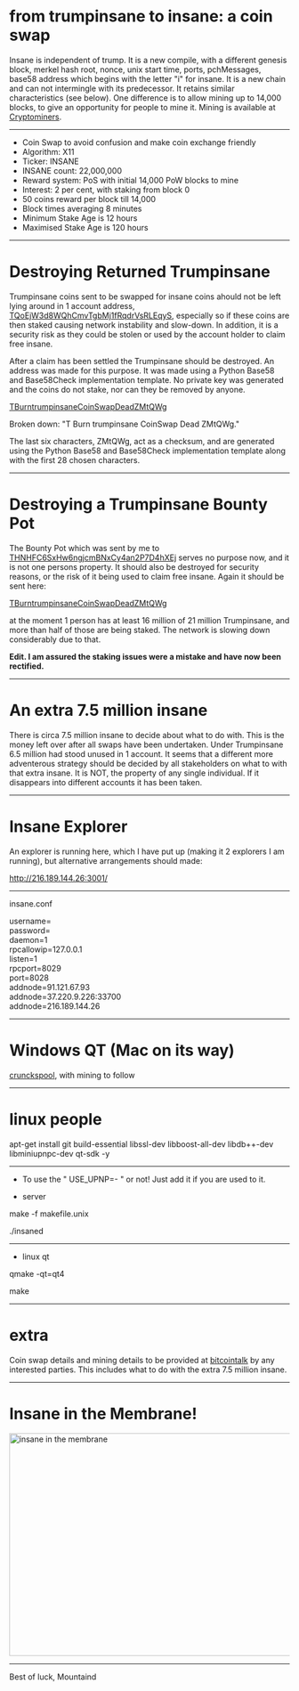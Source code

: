 # from trumpinsane to insane: a coin swap #

Insane is independent of trump. It is a new compile, with a different genesis block, merkel hash root, nonce, unix start time, ports, pchMessages, base58 address which begins with the letter "i" for insane. It is a new chain and can not intermingle with its predecessor. It retains similar characteristics (see below). One difference is to allow mining up to 14,000 blocks, to give an opportunity for people to mine it. Mining is available at <a href="http://cryptominers.online:8080/getting_started" target="_blank">Cryptominers</a>.


----


- Coin Swap to avoid confusion and make coin exchange friendly
- Algorithm: X11
- Ticker: INSANE 
- INSANE count: 22,000,000
- Reward system: PoS with initial 14,000 PoW blocks to mine
- Interest: 2 per cent, with staking from block 0
- 50 coins reward per block till 14,000
- Block times averaging 8 minutes
- Minimum Stake Age is 12 hours
- Maximised Stake Age is 120 hours

----

# Destroying Returned Trumpinsane #


<p>Trumpinsane coins sent to be swapped for insane coins ahould not be left lying around in 1 account address, <a href="http://109.169.57.125:3001/address/TQoEjW3d8WQhCmvTgbMj1fRqdrVsRLEqyS" target="_blank">TQoEjW3d8WQhCmvTgbMj1fRqdrVsRLEqyS</a>, especially so if these coins are then staked causing network instability and slow-down. In addition, it is a security risk as they could be stolen or used by the account holder to claim free insane.</p>

<p>After a claim has been settled the Trumpinsane should be destroyed. An address was made for this purpose. It was made using a Python Base58 and Base58Check implementation template. No private key was generated and the coins do not stake, nor can they be removed by anyone.</p>

<p><a href="http://109.169.57.125:3001/address/TBurntrumpinsaneCoinSwapDeadZMtQWg" target="_blank">TBurntrumpinsaneCoinSwapDeadZMtQWg</a></p>

<p>Broken down: "T Burn trumpinsane CoinSwap Dead ZMtQWg." </p>

<p>The last six characters, ZMtQWg, act as a checksum, and are generated using the Python Base58 and Base58Check implementation template along with the first 28 chosen characters.</p>

----

# Destroying a Trumpinsane Bounty Pot #

<p>The Bounty Pot which was sent by me to <a href="http://109.169.57.125:3001/address/THNHFC6SxHw6ngjcmBNxCy4an2P7D4hXEj" target="_blank">THNHFC6SxHw6ngjcmBNxCy4an2P7D4hXEj</a> serves no purpose now, and it is not one persons property. It should also be destroyed for security reasons, or the risk of it being used to claim free insane. Again it should be sent here:</p>

<p><a href="http://109.169.57.125:3001/address/TBurntrumpinsaneCoinSwapDeadZMtQWg" target="_blank">TBurntrumpinsaneCoinSwapDeadZMtQWg</a></p>

<p>at the moment 1 person has at least 16 million of 21 million Trumpinsane, and more than half of those are being staked. The network is slowing down considerably due to that.</p>

<p><strong>Edit. I am assured the staking issues were a mistake and have now been rectified.</strong></p>


----

# An extra 7.5 million insane #

<p>There is circa 7.5 million insane to decide about what to do with. This is the money left over after all swaps have been undertaken. Under Trumpinsane 6.5 million had stood unused in 1 account. It seems that a different more adventerous strategy should be decided by all stakeholders on what to with that extra insane. It is NOT, the property of any single individual. If it disappears into different accounts it has been taken. </p>

----

# Insane Explorer #


<p>An explorer is running here, which I have put up (making it 2 explorers I am running), but alternative arrangements should made:</p>

<p><a href="http://216.189.144.26:3001/" target="_blank">http://216.189.144.26:3001/</a></p>

----
<p>insane.conf</p>

<p>username=<br />
password=<br />
daemon=1<br />
rpcallowip=127.0.0.1<br />
listen=1<br />
rpcport=8029<br />
port=8028<br />
addnode=91.121.67.93<br />
addnode=37.220.9.226:33700<br />
addnode=216.189.144.26</p>

----

# Windows QT (Mac on its way) #

<p><a href="http://crunckspool.co.uk/wallets/insane-qt.exe" target="_blank">crunckspool</a>, with mining to follow</p>

----

# linux people #

<p>apt-get install git build-essential libssl-dev libboost-all-dev libdb++-dev libminiupnpc-dev qt-sdk -y</p>


----

- To use the " USE_UPNP=- " or not! Just add it if you are used to it. 


- server

<p>make -f makefile.unix</p>

<p>./insaned</p>

----

- linux qt

<p>qmake -qt=qt4</p>
<p>make</p>

----

# extra #

<p> Coin swap details and mining details to be provided at <a href="https://bitcointalk.org/index.php?topic=1625942.0" target="_blank">bitcointalk</a> by any interested parties. This includes what to do with the extra 7.5 million insane.</p>

----

# Insane in the Membrane! #

<p><img alt="insane in the membrane" src="http://v013o.popscreen.com/eDlncHQwMTI=_o_cypress-hill---insane-in-the-brain.jpg" style="width: 533px; height: 400px;" /></p>


----

<p>Best of luck, Mountaind</p>




